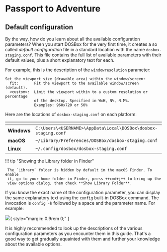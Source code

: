 # Passport to Adventure


## Default configuration

By the way, how do you learn about all the available configuration parameters?
When you start DOSBox for the very first time, it creates a so called *default
configuration* file in a standard location with the name `dosbox-staging.conf`.
This file contains the full list of available parameters with their default
values, plus a short explanatory text for each.

For example, this is the description of the `windowresolution` parameter:

    Set the viewport size (drawable area) within the window/screen:
      fit:       Fit the viewport to the available window/screen (default).
      <custom>:  Limit the viewport within to a custom resolution or percentage
                 of the desktop. Specified in WxH, N%, N.M%.
                 Examples: 960x720 or 50%

Here are the locations of `dosbox-staging.conf` on each platform:

<div class="compact" markdown>

| <!-- --> | <!-- --> |
|----------|----------|
| **Windows**  | `C:\Users\<USERNAME>\AppData\Local\DOSBox\dosbox-staging.conf` |
| **macOS**    | `~/Library/Preferences/DOSBox/dosbox-staging.conf` |
| **Linux**    | `~/.config/dosbox/dosbox-staging.conf` |

!!! tip "Showing the Library folder in Finder"

     The `Library` folder is hidden by default in the macOS Finder. To enable
     it, go to your home folder in Finder, press ++cmd+j++ to bring up the
     view options dialog, then check **Show Library Folder**.

</div>

If you know the exact name of the configuration parameter, you can display the
same explanatory text using the `config` built-in DOSBox command. The
invocation is `config -h` followed by a space and the parameter name. For
example:

![](images/config-help.png){ style="margin: 0.9rem 0;" }

It is highly recommended to look up the descriptions of the various
configuration parameters as you encounter them in this guide. That's a good
way to get gradually aquainted with them and further your knowledge about the
available options.



